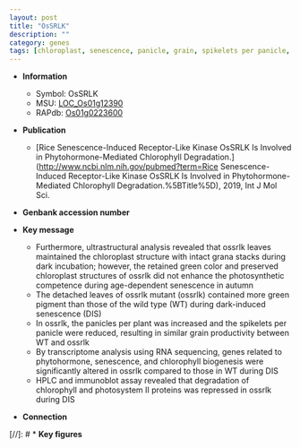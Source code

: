 ```yaml
---
layout: post
title: "OsSRLK"
description: ""
category: genes
tags: [chloroplast, senescence, panicle, grain, spikelets per panicle, chlorophyll biogenesis, photosystem]
---
```


* **Information**  
    + Symbol: OsSRLK  
    + MSU: [LOC_Os01g12390](http://rice.uga.edu/cgi-bin/ORF_infopage.cgi?orf=LOC_Os01g12390)  
    + RAPdb: [Os01g0223600](https://rapdb.dna.affrc.go.jp/locus/?name=Os01g0223600)  

* **Publication**  
    + [Rice Senescence-Induced Receptor-Like Kinase OsSRLK Is Involved in Phytohormone-Mediated Chlorophyll Degradation.](http://www.ncbi.nlm.nih.gov/pubmed?term=Rice Senescence-Induced Receptor-Like Kinase OsSRLK Is Involved in Phytohormone-Mediated Chlorophyll Degradation.%5BTitle%5D), 2019, Int J Mol Sci.

* **Genbank accession number**  

* **Key message**  
    + Furthermore, ultrastructural analysis revealed that ossrlk leaves maintained the chloroplast structure with intact grana stacks during dark incubation; however, the retained green color and preserved chloroplast structures of ossrlk did not enhance the photosynthetic competence during age-dependent senescence in autumn
    + The detached leaves of ossrlk mutant (ossrlk) contained more green pigment than those of the wild type (WT) during dark-induced senescence (DIS)
    + In ossrlk, the panicles per plant was increased and the spikelets per panicle were reduced, resulting in similar grain productivity between WT and ossrlk
    + By transcriptome analysis using RNA sequencing, genes related to phytohormone, senescence, and chlorophyll biogenesis were significantly altered in ossrlk compared to those in WT during DIS
    + HPLC and immunoblot assay revealed that degradation of chlorophyll and photosystem II proteins was repressed in ossrlk during DIS

* **Connection**  

[//]: # * **Key figures**  


